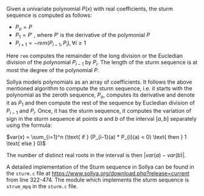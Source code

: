  Given a univariate polynomial $`P(x)`$ with real coefficients, the sturm
 sequence is computed as follows:


- $`P_{o} = P`$
- $`P_{1} = P' `$ , where $`P' `$ is the derivative of the polymonial $`P`$
- $`P_{i+1} = - rem( P_{i-1}, P_{i}) , \forall i \geq 1`$

Here `rem` computes the remainder of the long division or the Eucledian division
of the polynomial $`P_{i-1}`$ by $`P_{i} `$.
The length of the sturm sequence is at most the degree of the polynomial $`P`$.

Sollya models polynomials as an array of coefficients.
It follows the above mentioned algorithm to compute the sturm sequence, i.e. it
starts with the polynomial as the zeroth sequence, $`P_{o}`$, computes its
derivative and denote it as $`P_{1}`$ and then compute the rest of the sequence
by Eucledian division of $`P_{i-1}`$ and $`P_{i}`$. Once, it has the sturm
sequence, it computes the variation of sign in the sturm sequence at points
$`a`$ and $`b`$ of the interval $`[a,b]`$ separately using the formula:

$`var(x) = \sum_{i=1}^n (\text{ if   } (P_{i-1}(a) * P_{i}(a) < 0) \text{ then   } 1 \text{ else   } 0)`$

The number of distinct real roots in the interval is then $`|var(a) - var(b)|`$.

A detailed implementation of the Sturm sequence in Sollya can be found in the
`sturm.c` file at https://www.sollya.org/download.php?release=current from line
322-474.
The module which implements the sturm sequence is `strum_mpq` in the `sturm.c` file.
